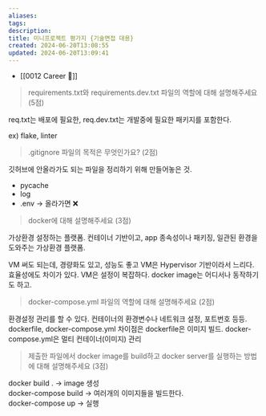```yaml
---
aliases: 
tags: 
description:
title: 미니프로젝트 평가지 {기술면접 대용}
created: 2024-06-20T13:08:55
updated: 2024-06-20T13:09:41
---
```

- [[0012 Career 💼]]

> requirements.txt와 requirements.dev.txt 파일의 역할에 대해 설명해주세요 (5점)

req.txt는 배포에 필요한, req.dev.txt는 개발중에 필요한 패키지를 포함한다.

ex) flake, linter

> .gitignore 파일의 목적은 무엇인가요? (2점)

깃허브에 안올라가도 되는 파일을 정리하기 위해 만들어놓은 것. 
- pycache
- log
- .env → 올라가면 ❌

> docker에 대해 설명해주세요 (3점)

가상환경 설정하는 플랫폼. 컨테이너 기반이고, app 종속성이나 패키징, 일관된 환경을 도와주는 가상환경 플랫폼.

VM 써도 되는데, 경량화도 있고, 성능도 좋고 VM은 Hypervisor 기반이라서 느리다. 효율성에도 차이가 있다. VM은 설정이 복잡하다. docker image는 어디서나 동작하기도 하고.

> docker-compose.yml 파일의 역할에 대해 설명해주세요 (2점)

환경설정 관리를 할 수 있다. 컨테이너의 환경변수나 네트워크 설정, 포트번호 등등.  
dockerfile, docker-compose.yml 차이점은 dockerfile은 이미지 빌드. docker-compose.yml은 멀티 컨테이너(이미지) 관리

> 제출한 파일에서 docker image를 build하고 docker server를 실행하는 방법에 대해 설명해주세요 (3점)

docker build . → image 생성  
docker-compose build → 여러개의 이미지들을 빌드한다.  
docker-compose up → 실행
